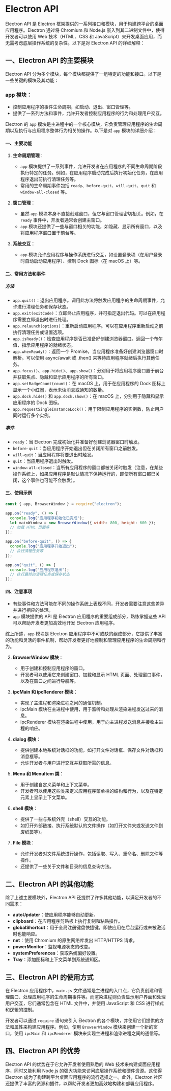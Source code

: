 # Electron API

Electron API 是 Electron 框架提供的一系列接口和模块，用于构建跨平台的桌面应用程序。Electron 通过将 Chromium 和 Node.js 嵌入到其二进制文件中，使得开发者可以使用 Web 技术（HTML、CSS 和 JavaScript）来开发桌面应用，而无需考虑底层操作系统的复杂性。以下是对 Electron API 的详细解释：

## 一、Electron API 的主要模块

Electron API 分为多个模块，每个模块都提供了一组特定的功能和接口。以下是一些关键的模块及其功能：

### **app 模块**：

- 控制应用程序的事件生命周期，如启动、退出、窗口管理等。
- 提供了一系列方法和事件，允许开发者控制应用程序的行为和处理用户交互。

Electron 的 `app` 模块是主进程中的一个核心模块，它负责管理应用程序的生命周期以及执行与应用程序整体行为相关的操作。以下是对 `app` 模块的详细介绍：

#### 一、主要功能

1. **生命周期管理**：

   - `app` 模块提供了一系列事件，允许开发者在应用程序的不同生命周期阶段执行特定的任务。例如，在应用程序启动完成后执行初始化任务，在应用程序退出前执行清理任务等。
   - 常用的生命周期事件包括 `ready`、`before-quit`、`will-quit`、`quit` 和 `window-all-closed` 等。

2. **窗口管理**：

   - 虽然 `app` 模块本身不直接创建窗口，但它与窗口管理密切相关。例如，在 `ready` 事件中，开发者通常会创建主窗口。
   - `app` 模块还提供了一些与窗口相关的功能，如隐藏、显示所有窗口，以及将应用程序窗口置于前台等。

3. **系统交互**：
   - `app` 模块允许应用程序与操作系统进行交互，如设置登录项（在用户登录时自动启动应用程序）、控制 Dock 图标（在 macOS 上）等。

#### 二、常用方法和事件

##### 方法

- `app.quit()`：退出应用程序。调用此方法将触发应用程序的生命周期事件，允许进行清理任务和保存状态。
- `app.exit(exitCode)`：立即终止应用程序，并可指定退出代码。可以在应用程序需要立即退出时进行处理。
- `app.relaunch(options)`：重新启动应用程序。可以在应用程序重新启动之前执行清理任务或设置选项。
- `app.isReady()`：检查应用程序是否已准备好创建浏览器窗口。返回一个布尔值，指示应用程序的就绪状态。
- `app.whenReady()`：返回一个 Promise，当应用程序准备好创建浏览器窗口时解析。可以使用 async/await 或 .then() 来等待应用程序就绪后执行其他任务。
- `app.focus()`、`app.hide()`、`app.show()`：分别用于将应用程序窗口置于前台并获取焦点、隐藏和显示应用程序的所有窗口。
- `app.setBadgeCount(count)`：在 macOS 上，用于在应用程序的 Dock 图标上显示一个小红圈，表示未读消息或通知的数量。
- `app.dock.hide()` 和 `app.dock.show()`：在 macOS 上，分别用于隐藏和显示应用程序的 Dock 图标。
- `app.requestSingleInstanceLock()`：用于限制应用程序的实例数，防止用户同时运行多个实例。

##### 事件

- `ready`：当 Electron 完成初始化并准备好创建浏览器窗口时触发。
- `before-quit`：当应用程序开始退出但在关闭所有窗口之前触发。
- `will-quit`：当应用程序将要退出时触发。
- `quit`：当应用程序退出时触发。
- `window-all-closed`：当所有应用程序的窗口都被关闭时触发（注意，在某些操作系统上，如果应用程序是默认情况下保持运行的，即使所有窗口都已关闭，这个事件也可能不会触发）。

#### 三、使用示例

```javascript
const { app, BrowserWindow } = require("electron");

app.on("ready", () => {
  console.log("应用程序初始化已完成");
  let mainWindow = new BrowserWindow({ width: 800, height: 600 });
  // 加载 HTML 页面等
});

app.on("before-quit", () => {
  console.log("应用程序开始退出");
  // 执行清理任务等
});

app.on("quit", () => {
  console.log("应用程序退出");
  // 执行最终的清理任务或保存状态
});
```

#### 四、注意事项

- 有些事件和方法可能在不同的操作系统上表现不同，开发者需要注意这些差异并进行相应的处理。
- `app` 模块提供的 API 是 Electron 应用程序的重要组成部分，熟练掌握这些 API 可以帮助开发者更加高效地开发 Electron 应用程序。

综上所述，`app` 模块是 Electron 应用程序中不可或缺的组成部分，它提供了丰富的功能和灵活的事件机制，帮助开发者更好地控制和管理应用程序的生命周期和行为。

2. **BrowserWindow 模块**：

   - 用于创建和控制应用程序的窗口。
   - 开发者可以使用它来创建窗口、加载和显示 HTML 页面、处理窗口事件，以及在窗口之间进行导航等。

3. **ipcMain 和 ipcRenderer 模块**：

   - 实现了主进程和渲染进程之间的通信机制。
   - ipcMain 模块在主进程中使用，用于监听和处理从渲染进程发送过来的消息。
   - ipcRenderer 模块在渲染进程中使用，用于向主进程发送消息并接收主进程的响应。

4. **dialog 模块**：

   - 提供创建本地系统对话框的功能，如打开文件对话框、保存文件对话框和消息框等。
   - 允许开发者与用户进行交互并获取所需的信息。

5. **Menu 和 MenuItem 类**：

   - 用于创建自定义菜单和上下文菜单。
   - 开发者可以使用这些类来定义应用程序菜单栏的结构和行为，以及在特定元素上显示上下文菜单。

6. **shell 模块**：

   - 提供了一些与系统外壳（shell）交互的功能。
   - 如打开外部链接、执行系统默认的文件操作（如打开文件夹或发送文件到废纸篓等）。

7. **File 模块**：
   - 允许开发者对文件系统进行操作，包括读取、写入、重命名、删除文件等操作。
   - 还提供了一些关于文件和目录的信息查询方法。

## 二、Electron API 的其他功能

除了上述主要模块外，Electron API 还提供了许多其他功能，以满足开发者的不同需求：

- **autoUpdater**：使应用程序能够自动更新。
- **clipboard**：在应用程序剪贴板上执行复制和粘贴操作。
- **globalShortcut**：用于全局注册键盘快捷键，即使应用在后台运行或未被激活时也能响应。
- **net**：使用 Chromium 的原生网络库发出 HTTP/HTTPS 请求。
- **powerMonitor**：监视电源状态的改变。
- **systemPreferences**：获取系统偏好设置。
- **Tray**：添加图标和上下文菜单到系统通知区。

## 三、Electron API 的使用方式

在 Electron 应用程序中，`main.js` 文件通常是主进程的入口点，它负责创建和管理窗口、处理应用程序的生命周期事件等。而渲染进程则负责显示用户界面和处理用户交互，它们通常包含在 HTML 文件中，并使用 JavaScript 和 CSS 进行样式和逻辑的控制。

开发者可以通过 `require` 语句来引入 Electron 的各个模块，并使用它们提供的方法和属性来构建应用程序。例如，使用 `BrowserWindow` 模块来创建一个新的窗口，使用 `ipcMain` 和 `ipcRenderer` 模块来实现主进程和渲染进程之间的通信等。

## 四、Electron API 的优势

Electron API 的优势在于它允许开发者使用熟悉的 Web 技术来构建桌面应用程序，同时又能利用 Node.js 的强大功能来访问底层操作系统和硬件资源。这使得 Electron 成为了构建跨平台桌面应用程序的流行选择之一。此外，Electron 社区还提供了丰富的资源和插件，以帮助开发者更加高效地构建和部署应用程序。
